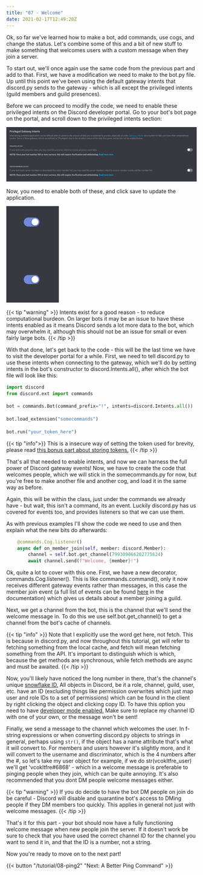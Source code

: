 ```yaml
---
title: "07 - Welcome"
date: 2021-02-17T12:49:20Z
---
```


Ok, so far we've learned how to make a bot, add commands, use cogs, and change the status. Let's combine some of this and a bit of new stuff to make something that welcomes users with a custom message when they join a server.

To start out, we'll once again use the same code from the previous part and add to that. First, we have a modification we need to make to the bot.py file. Up until this point we've been using the default gateway intents that discord.py sends to the gateway - which is all except the privileged intents (guild members and guild presences).

Before we can proceed to modify the code, we need to enable these privileged intents on the Discord developer portal. Go to your bot's bot page on the portal, and scroll down to the privileged intents section:

![Privileged Intents](/images/privileged_intents.png)

Now, you need to enable both of these, and click save to update the application.

![Privileged Intents](/images/privileged_intents_enabled.png)

{{< tip "warning" >}}
Intents exist for a good reason - to reduce computational burdeon. On larger bots it may be an issue to have these intents enabled as it means Discord sends a lot more data to the bot, which may overwhelm it, although this should not be an issue for small or even fairly large bots.
{{< /tip >}}

With that done, let's get back to the code - this will be the last time we have to visit the developer portal for a while. First, we need to tell discord.py to use these intents when connecting to the gateway, which we'll do by setting intents in the bot's constructor to discord.Intents.all(), after which the bot file will look like this:

```py
import discord
from discord.ext import commands

bot = commands.Bot(command_prefix="!", intents=discord.Intents.all())

bot.load_extension("somecommands")

bot.run("your_token_here")
```
{{< tip "info">}}
This is a insecure way of setting the token used for brevity, please read [this bonus part about storing tokens.](/tips/tokens)
{{< /tip >}}

That's all that needed to enable intents, and now we can harness the full power of Discord gateway events! Now, we have to create the code that welcomes people, which we will stick in the somecommands.py for now, but you're free to make another file and another cog, and load it in the same way as before.

Again, this will be within the class, just under the commands we already have - but wait, this isn't a command, its an event. Luckily discord.py has us covered for events too, and provides listeners so that we can use them.

As with previous examples I'll show the code we need to use and then explain what the new bits do afterwards:

```py
    @commands.Cog.listener()
    async def on_member_join(self, member: discord.Member):
        channel = self.bot.get_channel(799309066202775624)
        await channel.send(f"Welcome, {member}!")
```

Ok, quite a lot to cover with this one. First, we have a new decorator, commands.Cog.listener(). This is like commands.command(), only it now receives different gateway events rather than messages, in this case the member join event (a full list of events can be found [here](https://discordpy.readthedocs.io/en/latest/api.html#event-reference) in the documentation) which gives us details about a member joining a guild.

Next, we get a channel from the bot, this is the channel that we'll send the welcome message in. To do this we use self.bot.get_channel() to get a channel from the bot's cache of channels.

{{< tip "info" >}}
Note that I explicitly use the word get here, not fetch. This is because in discord.py, and now throughout this tutorial, get will refer to fetching something from the local cache, and fetch will mean fetching something from the API. It's important to distinguish which is which, because the get methods are synchronous, while fetch methods are async and must be awaited.
{{< /tip >}}

Now, you'll likely have noticed the long number in there, that's the channel's unique [snowflake ID.](https://discord.com/developers/docs/reference#snowflakes) All objects in Discord, be it a role, channel, guild, user, etc. have an ID (excluding things like permission overwrites which just map user and role IDs to a set of permissions) which can be found in the client by right clicking the object and clicking copy ID. To have this option you need to have [developer mode enabled.](https://support.discord.com/hc/en-us/articles/206346498-Where-can-I-find-my-User-Server-Message-ID-) Make sure to replace my channel ID with one of your own, or the message won't be sent!

Finally, we send a message to the channel which welcomes the user. In f-string expressions or when converting discord.py objects to strings in general, perhaps using `str()`, if the object has a name attribute that's what it will convert to. For members and users however it's slightly more, and it will convert to the username and discriminator, which is the 4 numbers after the #, so let's take my user object for example, if we do str(vcokltfre_user) we'll get 'vcokltfre#6868' - which in a welcome message is preferable to pinging people when they join, which can be quite annoying. It's also recommended that you dont DM people welcome messages either.

{{< tip "warning" >}}
If you do decide to have the bot DM people on join do be careful - Discord will disable and quarantine bot's access to DMing people if they DM members too quickly. This applies in general not just with welcome messages.
{{< /tip >}}

That's it for this part - your bot should now have a fully functioning welcome message when new people join the server. If it doesn't work be sure to check that you have used the correct channel ID for the channel you want to send it in, and that the ID is a number, not a string.

Now you're ready to move on to the next part!

{{< button "/tutorial/08-ping2" "Next: A Better Ping Command" >}}
